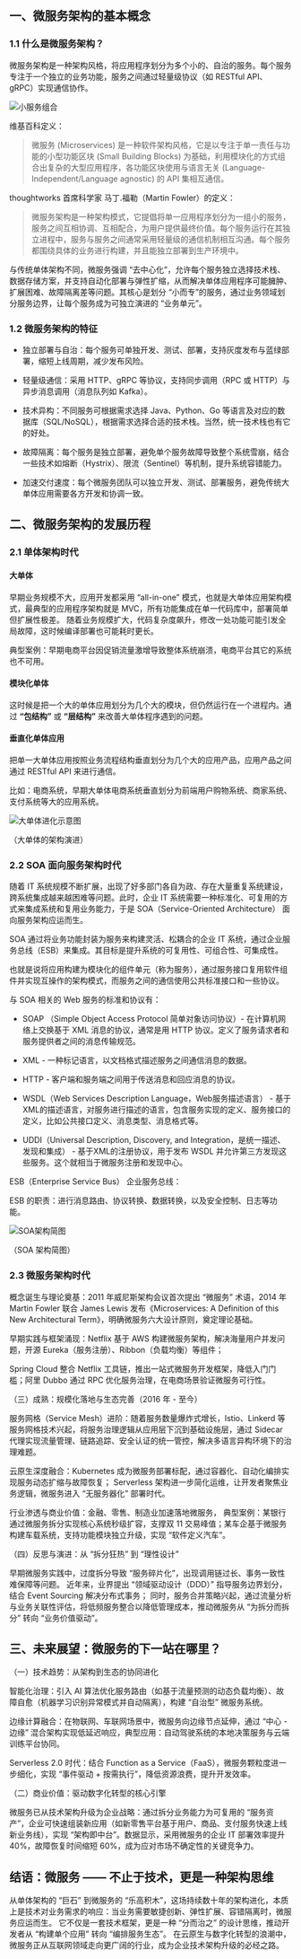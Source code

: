 
## 一、微服务架构的基本概念

### 1.1 什么是微服务架构？

微服务架构是一种架构风格，将应用程序划分为多个小的、自治的服务。每个服务专注于一个独立的业务功能，服务之间通过轻量级协议（如 RESTful API、gRPC）实现通信协作。

![小服务组合](https://github.com/user-attachments/assets/0a9e64b8-0c96-4fbe-9232-d7d5aa714a52)


维基百科定义：

> 微服务 (Microservices) 是一种软件架构风格，它是以专注于单一责任与功能的小型功能区块 (Small Building Blocks) 为基础，利用模块化的方式组合出复杂的大型应用程序，各功能区块使用与语言无关 (Language-Independent/Language agnostic) 的 API 集相互通信。

thoughtworks 首席科学家 马丁.福勒（Martin Fowler）的定义：

> 微服务架构是一种架构模式，它提倡将单一应用程序划分为一组小的服务，服务之间互相协调、互相配合，为用户提供最终价值。每个服务运行在其独立进程中，服务与服务之间通常采用轻量级的通信机制相互沟通。每个服务都围绕具体的业务进行构建，并且能独立部署到生产环境中。

与传统单体架构不同，微服务强调 “去中心化”，允许每个服务独立选择技术栈、数据存储方案，并支持自动化部署与弹性扩缩，从而解决单体应用程序可能臃肿、扩展困难、故障隔离差等问题。其核心是划分 “小而专”的服务，通过业务领域划分服务边界，让每个服务成为可独立演进的 “业务单元”。

### 1.2 微服务架构的特征
  
- 独立部署与自治：每个服务可单独开发、测试、部署，支持灰度发布与蓝绿部署，缩短上线周期，减少发布风险。

- 轻量级通信：采用 HTTP、gRPC 等协议，支持同步调用（RPC 或 HTTP）与异步消息调用（消息队列如 Kafka）。
  
- 技术异构：不同服务可根据需求选择 Java、Python、Go 等语言及对应的数据库（SQL/NoSQL），根据需求选择合适的技术栈。当然，统一技术栈也有它的好处。
  
- 故障隔离：每个服务是独立部署，避免单个服务故障导致整个系统雪崩，结合一些技术如熔断（Hystrix）、限流（Sentinel）等机制，提升系统容错能力。

- 加速交付速度：每个微服务团队可以独立开发、测试、部署服务，避免传统大单体应用需要各方开发和协调一致。

## 二、微服务架构的发展历程

### 2.1 单体架构时代

#### 大单体

早期业务规模不大，应用开发都采用 “all-in-one” 模式，也就是大单体应用架构模式，最典型的应用程序架构就是 MVC，所有功能集成在单一代码库中，部署简单但扩展性极差。
随着业务规模扩大，代码复杂度飙升，修改一处功能可能引发全局故障，这时候编译部署也可能耗时更长。

典型案例：早期电商平台因促销流量激增导致整体系统崩溃，电商平台其它的系统也不可用。

#### 模块化单体

这时候是把一个大的单体应用划分为几个大的模块，但仍然运行在一个进程内。通过 **“包结构”** 或 **“层结构”** 来改善大单体程序遇到的问题。

#### 垂直化单体应用

把单一大单体应用按照业务流程结构垂直划分为几个大的应用产品，应用产品之间通过 RESTful API 来进行通信。

比如：电商系统，早期大单体电商系统垂直划分为前端用户购物系统、商家系统、支付系统等大的应用系统。

![大单体进化示意图](https://github.com/user-attachments/assets/2e41d63f-6aeb-4fd8-9672-afd4a90b9ca9)

（大单体的架构演进）


### 2.2 SOA 面向服务架构时代

随着 IT 系统规模不断扩展，出现了好多部门各自为政、存在大量重复系统建设，跨系统集成越来越困难等问题。此时，企业 IT 系统需要一种标准化、可复用的方式来集成系统和复用业务能力，于是 SOA（Service-Oriented Architecture） 面向服务架构应运而生。

SOA 通过将业务功能封装为服务来构建灵活、松耦合的企业 IT 系统，通过企业服务总线（ESB）来集成。其目标是提升系统的可复用性、可组合性、可集成性。

也就是说将应用构建为模块化的组件单元（称为服务），通过服务接口复用软件组件并实现互操作的架构模式，而服务之间的通信使用公共标准接口和一些协议。

与 SOA 相关的 Web 服务的标准和协议有：

- SOAP （Simple Object Access Protocol 简单对象访问协议）- 在计算机网络上交换基于 XML 消息的协议，通常是用 HTTP 协议。定义了服务请求者和服务提供者之间的消息传输规范。

- XML - 一种标记语言，以文档格式描述服务之间通信消息的数据。
- HTTP - 客户端和服务端之间用于传送消息和回应消息的协议。
- WSDL（Web Services Description Language，Web服务描述语言） - 基于XML的描述语言，对服务进行描述的语言，包含服务实现的定义、服务接口的定义，比如公共接口定义、消息类型、消息格式等。
- UDDI（Universal Description, Discovery, and Integration，是统一描述、发现和集成） - 基于XML的注册协议，用于发布 WSDL 并允许第三方发现这些服务。这个就相当于微服务注册和发现中心。

ESB（Enterprise Service Bus） 企业服务总线：

ESB 的职责：进行消息路由、协议转换、数据转换，以及安全控制、日志等功能。

![SOA架构简图](https://github.com/user-attachments/assets/76e30093-3c0e-4080-af27-d303f4bf4dfb)

（SOA 架构简图）


### 2.3 微服务架构时代

概念诞生与理论奠基：2011 年威尼斯架构会议首次提出 “微服务” 术语，2014 年 Martin Fowler 联合 James Lewis 发布《Microservices: A Definition of this New Architectural Term》，明确微服务六大设计原则，奠定理论基础。

早期实践与框架涌现：Netflix 基于 AWS 构建微服务架构，解决海量用户并发问题，开源 Eureka（服务注册）、Ribbon（负载均衡）等组件；

Spring Cloud 整合 Netflix 工具链，推出一站式微服务开发框架，降低入门门槛；阿里 Dubbo 通过 RPC 优化服务治理，在电商场景验证微服务可行性。

（三）成熟：规模化落地与生态完善（2016 年 - 至今）

服务网格（Service Mesh）进阶：随着服务数量爆炸式增长，Istio、Linkerd 等服务网格技术兴起，将服务治理逻辑从应用层下沉到基础设施层，通过 Sidecar 代理实现流量管理、链路追踪、安全认证的统一管控，解决多语言异构环境下的治理难题。

云原生深度融合：Kubernetes 成为微服务部署标配，通过容器化、自动化编排实现服务动态扩缩与故障恢复；
Serverless 架构进一步简化运维，让开发者聚焦业务逻辑，微服务进入 “无服务器化” 部署时代。

行业渗透与商业价值：金融、零售、制造业加速落地微服务，
典型案例：某银行通过微服务拆分实现核心系统秒级扩容，支撑双 11 交易峰值；某车企基于微服务构建车载系统，支持功能模块独立升级，实现 “软件定义汽车”。

（四）反思与演进：从 “拆分狂热” 到 “理性设计”

早期微服务实践中，过度拆分导致 “服务碎片化”，出现调用链过长、事务一致性难保障等问题。
近年来，业界提出 “领域驱动设计（DDD）” 指导服务边界划分，结合 Event Sourcing 解决分布式事务；
同时，服务合并策略兴起，通过流量分析与业务关联性评估，将低频服务整合以降低管理成本，推动微服务从 “为拆分而拆分” 转向 “业务价值驱动”。

## 三、未来展望：微服务的下一站在哪里？

（一）技术趋势：从架构到生态的协同进化

智能化治理：引入 AI 算法优化服务路由（如基于流量预测的动态负载均衡）、故障自愈（机器学习识别异常模式并自动隔离），构建 “自治型” 微服务系统。

边缘计算融合：在物联网、车联网场景中，微服务向边缘节点延伸，通过 “中心 - 边缘” 混合架构实现低延迟响应，典型应用：自动驾驶系统的本地决策服务与云端训练平台协同。

Serverless 2.0 时代：结合 Function as a Service（FaaS），微服务颗粒度进一步细化，实现 “事件驱动 + 按需执行”，降低资源浪费，提升开发效率。

（二）商业价值：驱动数字化转型的核心引擎

微服务已从技术架构升级为企业战略：通过拆分业务能力为可复用的 “服务资产”，企业可快速组装新应用（如新零售平台基于用户、商品、支付服务快速上线新业务线），实现 “架构即中台”。数据显示，采用微服务的企业 IT 部署效率提升 40%，故障恢复时间缩短 60%，成为应对市场不确定性的关键竞争力。

## 结语：微服务 —— 不止于技术，更是一种架构思维

从单体架构的 “巨石” 到微服务的 “乐高积木”，这场持续数十年的架构进化，本质上是技术对业务需求的响应：当业务需要敏捷创新、弹性扩展、容错隔离时，微服务应运而生。
它不仅是一套技术框架，更是一种 “分而治之” 的设计思维，推动开发者从 “构建单个应用” 转向 “编排服务生态”。
在云原生与数字化转型的浪潮中，微服务正从互联网领域走向更广阔的行业，成为企业技术架构升级的必经之路。
